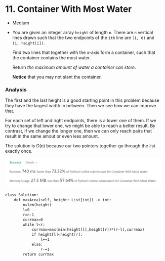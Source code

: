 # 11. Container With Most Water

* Medium
*   You are given an integer array `height` of length `n`. There are `n` vertical lines drawn such that the two endpoints of the `ith` line are `(i, 0)` and `(i, height[i])`.

    Find two lines that together with the x-axis form a container, such that the container contains the most water.

    Return _the maximum amount of water a container can store_.

    **Notice** that you may not slant the container.

### Analysis

The first and the last height is a good starting point in this problem because they have the largest width in between. Then we see how we can improve that.&#x20;

For each set of left and right endpoints, there is a lower one of them. If we try to change that lower one, we might be able to reach a better result. By contrast, if we change the longer one, then we can only reach pairs that result in the same amout or even less amount.&#x20;

The solution is O(n) because our two pointers together go through the list exactly once.&#x20;

![](<../../.gitbook/assets/image (9) (1) (1) (1) (1).png>)

```
class Solution:
    def maxArea(self, height: List[int]) -> int:
        n=len(height)
        l=0
        r=n-1
        currmax=0
        while l<r:
            currmax=max(min(height[l],height[r])*(r-l),currmax)
            if height[l]<height[r]:
                l+=1
            else:
                r-=1
        return currmax
```

